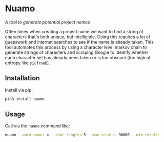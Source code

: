 # Nuamo

*A tool to generate potential project names*

Often times when creating a project name we want to find a
string of characters that's both unique, but intelligible.
Doing this requires a lot of guesswork and internet searches
to see if the name is already taken. This tool automates this
process by using a character level markov chain to generate
strings of characters and scraping Google to identify whether
each character set has already been taken or is too obscure
(too high of entropy like `siufroeb`).

## Installation

Install via pip:

```bash
pip3 install nuamo
```

## Usage

Call via the `nuamo` command like:

```bash
nuamo --word-count 4 --char-lengths 5 --max-results 30000 --min-results 100 --search-delay 2
```
